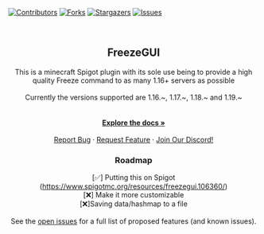 
[![Contributors][contributors-shield]][contributors-url]
[![Forks][forks-shield]][forks-url]
[![Stargazers][stars-shield]][stars-url]
[![Issues][issues-shield]][issues-url]

<br />
<div align="center">

<h2 align="center">FreezeGUI</h2>

  <p align="center">
    This is a minecraft Spigot plugin with its sole use being to provide a high quality Freeze command to as many 1.16+ servers as possible
    <br />
    <br />
    Currently the versions supported are 1.16.~, 1.17.~, 1.18.~ and 1.19.~ 
    <br />
    <br />
    <br />
    <a href="https://github.com/Chopkeys/FreezeGUI"><strong>Explore the docs »</strong></a>
    <br />
    <br />
    <a href="https://github.com/Chopkeys/FreezeGUI/issues">Report Bug</a>
    ·
    <a href="https://github.com/Chopkeys/FreezeGUI/issues">Request Feature</a>
    ·
    <a href="https://discord.gg/gKKq3TJagg">Join Our Discord!</a>
  </p>
</div>

<div align="center">
<h3>Roadmap</h3>

[✅] Putting this on Spigot (https://www.spigotmc.org/resources/freezegui.106360/) </br>
[❌] Make it more customizable </br>
[❌]Saving data/hashmap to a file </br>
</br>
See the [open issues](https://github.com/Chopkeys/FreezeGUI/issues) for a full list of proposed features (and known issues).

[contributors-shield]: https://img.shields.io/github/contributors/Chopkeys/FreezeGUI.svg?style=for-the-badge
[contributors-url]: https://github.com/Chopkeys/FreezeGUI/graphs/contributors
[forks-shield]: https://img.shields.io/github/forks/Chopkeys/FreezeGUI.svg?style=for-the-badge
[forks-url]: https://github.com/github_username/repo_name/network/members
[stars-shield]: https://img.shields.io/github/stars/Chopkeys/FreezeGUI.svg?style=for-the-badge
[stars-url]: https://github.com/github_username/repo_name/stargazers
[issues-shield]: https://img.shields.io/github/issues/Chopkeys/FreezeGUI.svg?style=for-the-badge
[issues-url]: https://github.com/Chopkeys/FreezeGUI/issues
